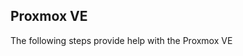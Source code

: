 <a name="readme-top"></a>

## Proxmox VE

  <p align="left">
  The following steps provide help with the Proxmox VE
  </p>

